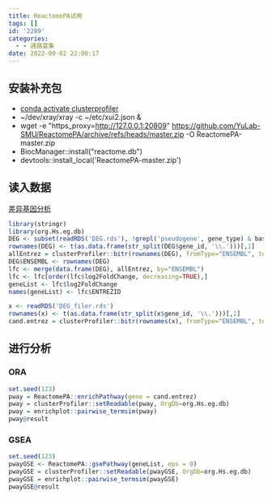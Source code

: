 ```yaml
---
title: ReactomePA试用
tags: []
id: '2289'
categories:
  - - 通路富集
date: 2022-09-02 22:00:17
---
```


## 安装补充包

*   [conda activate clusterprofiler](https://occdn.limour.top/2275.html)
*   ~/dev/xray/xray -c ~/etc/xui2.json &
*   wget -e "https\_proxy=http://127.0.0.1:20809" https://github.com/YuLab-SMU/ReactomePA/archive/refs/heads/master.zip -O ReactomePA-master.zip
*   BiocManager::install("reactome.db")
*   devtools::install\_local('ReactomePA-master.zip')

## 读入数据

[差异基因分析](https://occdn.limour.top/2132.html)

```R
library(stringr)
library(org.Hs.eg.db)
DEG <- subset(readRDS('DEG.rds'), !grepl('pseudogene', gene_type) & baseMean > quantile(baseMean)['25%'] & padj < 0.05)
rownames(DEG) <- t(as.data.frame(str_split(DEG$gene_id, '\\.')))[,1]
allEntrez = clusterProfiler::bitr(rownames(DEG), fromType="ENSEMBL", toType="ENTREZID", OrgDb=org.Hs.eg.db)
DEG$ENSEMBL <- rownames(DEG)
lfc <- merge(data.frame(DEG), allEntrez, by="ENSEMBL")
lfc <- lfc[order(lfc$log2FoldChange, decreasing=TRUE),]
geneList <- lfc$log2FoldChange
names(geneList) <- lfc$ENTREZID
```

```R
x <- readRDS('DEG_filer.rds')
rownames(x) <- t(as.data.frame(str_split(x$gene_id, '\\.')))[,1]
cand.entrez = clusterProfiler::bitr(rownames(x), fromType="ENSEMBL", toType="ENTREZID", OrgDb=org.Hs.eg.db)$ENTREZID
```

## 进行分析

### ORA

```R
set.seed(123)
pway = ReactomePA::enrichPathway(gene = cand.entrez)
pway = clusterProfiler::setReadable(pway, OrgDb=org.Hs.eg.db)
pway = enrichplot::pairwise_termsim(pway)
pway@result
```

### GSEA

```R
set.seed(123)
pwayGSE <- ReactomePA::gsePathway(geneList, eps = 0)
pwayGSE = clusterProfiler::setReadable(pwayGSE, OrgDb=org.Hs.eg.db)
pwayGSE = enrichplot::pairwise_termsim(pwayGSE)
pwayGSE@result
```